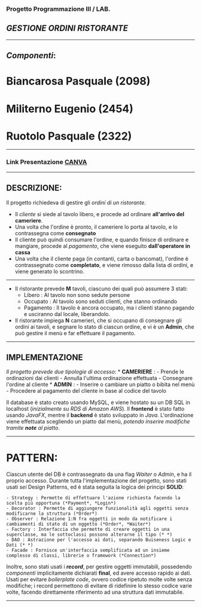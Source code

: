### Progetto Programmazione III / LAB.
## _**GESTIONE ORDINI RISTORANTE**_
---

## *Componenti*:

# Biancarosa Pasquale (2098)
# Militerno Eugenio (2454)
# Ruotolo Pasquale (2322)

---

### Link Presentazione [CANVA](https://www.canva.com/design/DAGGsYUxV4U/bw9aB1-Ws4m5a5DG0E8pKA/view?utm_content=DAGGsYUxV4U&utm_campaign=designshare&utm_medium=link&utm_source=editor)

---

## **DESCRIZIONE**:

Il progetto richiedeva di gestire gli *ordini di un ristorante*.
 * Il _cliente_ si siede al tavolo libero, e procede ad ordinare **all'arrivo del cameriere**.
 * Una volta che l'ordine è pronto, il cameriere lo porta al tavolo, e lo contrassegna come **consegnato**
 * Il cliente può quindi consumare l'ordine, e quando finisce di ordinare e mangiare, procede al _pagamento_, che viene eseguito **dall'operatore in cassa**
 * Una volta che il cliente paga (in contanti, carta o bancomat), l'ordine è contrassegnato come **completato**, e viene rimosso dalla lista di ordini, e viene generato lo scontrino.
---
 * Il ristorante prevede **M** tavoli, ciascuno dei quali può assumere 3 stati:
     * Libero : Al tavolo non sono sedute persone
     * Occupato : Al tavolo sono seduti clienti, che stanno ordinando
     * Pagamento : Il tavolo è ancora occupato, ma i clienti stanno pagando e usciranno dal locale, liberandolo.
 * Il ristorante impiega **N** camerieri, che si occupano di consegnare gli ordini ai tavoli, e segnare lo stato di ciascun ordine, e vi è un **Admin**, che può gestire il menù e far effettuare il pagamento.
---

## **IMPLEMENTAZIONE**

_Il progetto prevede due tipologie di accesso_:
    * **CAMERIERE** : 
        - Prende le ordinazioni dai clienti
        - Annulla l'ultima ordinazione effettuata
        - Consegnare l'ordine al cliente
    * **ADMIN** :
        - Inserire o cambiare un piatto o bibita nel menù
        - Procedere al pagamento del cliente in base al codice del tavolo

Il database è stato creato usando MySQL, e viene hostato su un DB SQL in localhost (*inizialmente su RDS di Amazon AWS*). Il **frontend** è stato fatto usando *JavaFX*, mentre il **backend** è stato sviluppato in *Java*.
L'ordinazione viene effettuata scegliendo un piatto dal menù, *potendo inserire modifiche tramite **note** al piatto*.

---

# PATTERN:

Ciascun utente del DB è contrassegnato da una flag *Waiter* o *Admin*, e ha il proprio accesso.
Durante tutta l'implementazione del progetto, sono stati usati *sei* Design Patterns, ed è stata seguita la logica dei principi **SOLID**:

    - Strategy : Permette di effettuare l'azione richiesta facendo la scelta più opportuna (*Payment*, *Login*)
    - Decorator : Permette di aggiungere funzionalità agli oggetti senza modificarne la struttura (*Order*)
    - Observer : Relazione 1:N fra oggetti in modo da notificare i cambiamenti di stato di un oggetto (*Order*, *Waiter*)
    - Factory : Interfaccia che permette di creare oggetti in una superclasse, ma le sottoclassi possono alterarne il tipo (* *)
    - DAO : Astrazione per l'accesso ai dati, separando Buiseness Logic e Dati (* *)
    - Facade : Fornisce un'interfaccia semplificata ad un insieme complesso di classi, librerie o framework (*Connection*)

Inoltre, sono stati usati i ***record***, per gestire oggetti immutabili, possedendo *componenti* implicitamente dichiarati **final**, ed avere accesso rapido ai dati. Usati per evitare *boilerplate code*, ovvero codice ripetuto molte volte senza modifiche; i record permettono di evitare di ridefinire lo stesso codice varie volte, facendo direttamente riferimento ad una struttura dati immutabile.

---
